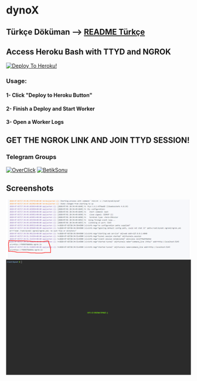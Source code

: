 # dynoX
## Türkçe Döküman --> [README Türkçe](README-TR.md)
## Access Heroku Bash with TTYD and NGROK
[![Deploy To Heroku!](https://www.herokucdn.com/deploy/button.svg)](https://heroku.com/deploy?template=https://github.com/bsglinux16/dynoX)
### Usage:
#### 1- Click "Deploy to Heroku Button"
#### 2- Finish a Deploy and Start Worker
#### 3- Open a Worker Logs

## GET THE NGROK LINK AND JOIN TTYD SESSION!
### Telegram Groups
[![OverClick](https://cdn4.telesco.pe/file/oJRaD7OJpOgZdw1k1IJ-3yzOup_3hp8-zfPFwCICVA4IsdJvqBoqmmwHj3VL-U1fOWL-J-EMktNACQTiojeB6XYjS_up9KDVEbKnb9iYDnmh-79KKV6G2h3Rt1DQYa3FdRbDzMOPQo_nIr2kcndEIrwOdVvZofiUM4itfNyNLDtCqZptYXg9GA_tj2dFdd5fq_e4Hxr7zeNdwjQMgcobjFyjxK0eNLnv_4tb-lBrPPczCuU-auo6zdcv_i6DGZAHaImCEEFBt1kyj7bfIqVvRH5qsjkCIXFPOgI_Gts4VXACCxUQLJgxn-qy0J1rqpiFHQMhJ4d02ixL5vNVi31qWg.jpg)](https://t.me/overclickofficial)
[![BetikSonu](https://cdn4.telesco.pe/file/kLiV0T_tw4ZLfxJePr0DH36vVygo8IJAY8DDkdot8N0ki2jFIjczFg-NpiOh4SsLnu79o87SLwjO4TCl3gr57v8uvQLGj6KvxFQpzTRxT7-Anw6QY7VaZEtPTdE7TcERzXVshnMbij2_58SbXNmTzLT-RJq_8WJUxCceEwL9bSCLVEDoxQt-6lohmBkp72Yk3j-mO9tr-4vthvUZsqB6V0LY2X-A4gRbmC7tlWwz594fUvtIltCwXRopE1P77EeX3DcfEWrFcYRd9Pbquf-5cSQzwXz53Xw4cikPxT2_LJlAMwoUrHlKc3wCE_oiCds8kCcAP7r5BuDcAk8LdjlBOA.jpg)](https://t.me/betiksonu)

## Screenshots

![SS1](screenshot.png)
![SS2](screenshot2.png)

